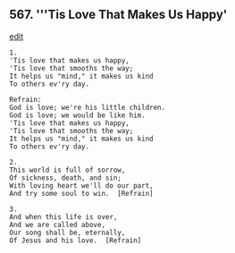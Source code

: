 
## 567.  '''Tis Love That Makes Us Happy'
[edit](https://docs.google.com/document/d/1fZFWhvJuJkFpoKaCPFmWMtN0VrdPGoHM/edit?mode=html)



    1.
    'Tis love that makes us happy,
    'Tis love that smooths the way;
    It helps us "mind," it makes us kind
    To others ev'ry day.

    Refrain:
    God is love; we're his little children.
    God is love; we would be like him.
    'Tis love that makes us happy,
    'Tis love that smooths the way;
    It helps us "mind," it makes us kind
    To others ev'ry day.

    2.
    This world is full of sorrow,
    Of sickness, death, and sin;
    With loving heart we'll do our part,
    And try some soul to win.  [Refrain]

    3.
    And when this life is over,
    And we are called above,
    Our song shall be, eternally,
    Of Jesus and his love.  [Refrain]
